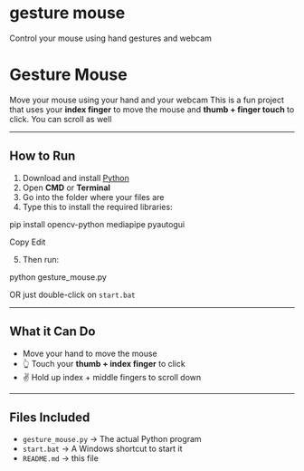 # gesture mouse
Control your mouse using hand gestures and webcam
# Gesture Mouse

Move your mouse using your hand and your webcam 
This is a fun project that uses your **index finger** to move the mouse and **thumb + finger touch** to click. You can scroll as well

---

## How to Run

1. Download and install [Python](https://www.python.org/downloads/)
2. Open **CMD** or **Terminal**
3. Go into the folder where your files are
4. Type this to install the required libraries:

pip install opencv-python mediapipe pyautogui


Copy
Edit

5. Then run:

python gesture_mouse.py



OR just double-click on `start.bat`

---

## What it Can Do

-  Move your hand to move the mouse
- 👆 Touch your **thumb + index finger** to click
- ✌️ Hold up index + middle fingers to scroll down

---

## Files Included

- `gesture_mouse.py` → The actual Python program
- `start.bat` → A Windows shortcut to start it
- `README.md` → this file
